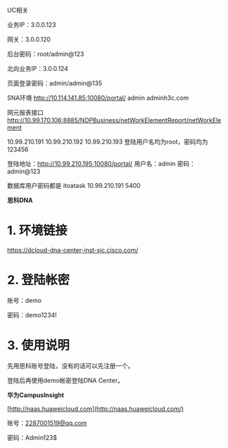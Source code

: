 UC相关

业务IP：3.0.0.123

网关：3.0.0.120

后台密码：root/admin@123

北向业务IP：3.0.0.124

页面登录密码：admin/admin@135 



SNA环境
http://10.114.141.85:10080/portal/
admin adminh3c.com    


网元报表接口
http://10.99.170.106:8885/NDPBusiness/netWorkElementReport/netWorkElement 


10.99.210.191
10.99.210.192
10.99.210.193
登陆用户名均为root，密码均为123456

登陆地址：http://10.99.210.195:10080/portal/
用户名：admin
密码： admin@123

数据库用户密码都是 itoatask
10.99.210.191  5400

**思科DNA**

# 1. 环境链接

https://dcloud-dna-center-inst-sjc.cisco.com/

# 2. 登陆帐密

账号：demo

密码：demo1234!

# 3. 使用说明

先用思科账号登陆，没有的话可以先注册一个。

登陆后再使用demo帐密登陆DNA Center。

 

 

**华为CampusInsight**

[http://naas.huaweicloud.com](http://naas.huaweicloud.com/) 

账号：[2287001519@qq.com](mailto:2287001519@qq.com)

密码：Admin123$